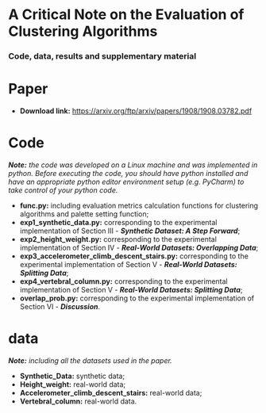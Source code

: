 # A Critical Note on the Evaluation of Clustering Algorithms

### Code, data, results and supplementary material


# Paper
- **Download link:** https://arxiv.org/ftp/arxiv/papers/1908/1908.03782.pdf


# Code
***Note:*** *the code was developed on a Linux machine and was implemented in python. Before executing the code, you should have python installed and have an appropriate python editor environment setup (e.g. PyCharm) to take control of your python code.*

- **func.py:** including evaluation metrics calculation functions for clustering algorithms and palette setting function; 
- **exp1\_synthetic\_data.py:** corresponding to the experimental implementation of Section III - ***Synthetic Dataset: A Step Forward***;
- **exp2\_height\_weight.py:** corresponding to the experimental implementation of Section IV - ***Real-World Datasets: Overlapping Data***;
- **exp3\_accelerometer\_climb\_descent\_stairs.py:** corresponding to the experimental implementation of Section V - ***Real-World Datasets: Splitting Data***;
- **exp4\_vertebral\_column.py:** corresponding to the experimental implementation of Section V - ***Real-World Datasets: Splitting Data***;
- **overlap\_prob.py:** corresponding to the experimental implementation of Section VI - ***Discussion***.


# data
***Note:*** *including all the datasets used in the paper.*

- **Synthetic_Data:** synthetic data;
- **Height_weight:** real-world data;
- **Accelerometer_climb_descent_stairs:** real-world data;
- **Vertebral_column:** real-world data.
